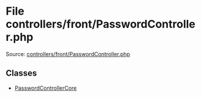 File controllers/front/PasswordController.php
=========

Source: [controllers/front/PasswordController.php](https://github.com/PrestaShop/PrestaShop/blob/1.6.1.2/controllers/front/PasswordController.php)


Classes
-------

* [PasswordControllerCore](class.PasswordControllerCore.md)

